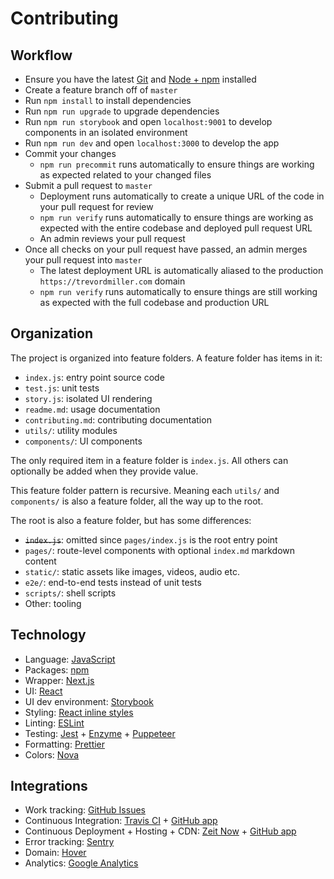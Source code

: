 # Contributing

## Workflow

- Ensure you have the latest [Git](https://git-scm.com/) and [Node + npm](https://nodejs.org) installed
- Create a feature branch off of `master`
- Run `npm install` to install dependencies
- Run `npm run upgrade` to upgrade dependencies
- Run `npm run storybook` and open `localhost:9001` to develop components in an isolated environment
- Run `npm run dev` and open `localhost:3000` to develop the app
- Commit your changes
  - `npm run precommit` runs automatically to ensure things are working as expected related to your changed files
- Submit a pull request to `master`
  - Deployment runs automatically to create a unique URL of the code in your pull request for review
  - `npm run verify` runs automatically to ensure things are working as expected with the entire codebase and deployed pull request URL
  - An admin reviews your pull request
- Once all checks on your pull request have passed, an admin merges your pull request into `master`
  - The latest deployment URL is automatically aliased to the production `https://trevordmiller.com` domain
  - `npm run verify` runs automatically to ensure things are still working as expected with the full codebase and production URL

## Organization

The project is organized into feature folders. A feature folder has items in it:

- `index.js`: entry point source code
- `test.js`: unit tests
- `story.js`: isolated UI rendering
- `readme.md`: usage documentation
- `contributing.md`: contributing documentation
- `utils/`: utility modules
- `components/`: UI components

The only required item in a feature folder is `index.js`. All others can optionally be added when they provide value.

This feature folder pattern is recursive. Meaning each `utils/` and `components/` is also a feature folder, all the way up to the root.

The root is also a feature folder, but has some differences:

- ~~`index.js`~~: omitted since `pages/index.js` is the root entry point
- `pages/`: route-level components with optional `index.md` markdown content
- `static/`: static assets like images, videos, audio etc.
- `e2e/`: end-to-end tests instead of unit tests
- `scripts/`: shell scripts
- Other: tooling

## Technology

- Language: [JavaScript](https://developer.mozilla.org/en-US/docs/Web/JavaScript)
- Packages: [npm](https://www.npmjs.com)
- Wrapper: [Next.js](https://nextjs.org)
- UI: [React](https://reactjs.org)
- UI dev environment: [Storybook](https://storybook.js.org)
- Styling: [React inline styles](https://reactjs.org/docs/dom-elements.html#style)
- Linting: [ESLint](https://eslint.org)
- Testing: [Jest](http://jestjs.io) + [Enzyme](http://airbnb.io/enzyme) + [Puppeteer](https://pptr.dev)
- Formatting: [Prettier](https://prettier.io)
- Colors: [Nova](https://trevordmiller.com/projects/nova)

## Integrations

- Work tracking: [GitHub Issues](https://github.com/trevordmiller/trevordmiller-website/issues)
- Continuous Integration: [Travis CI](https://travis-ci.com) + [GitHub app](https://github.com/settings/installations)
- Continuous Deployment + Hosting + CDN: [Zeit Now](https://zeit.co/dashboard) + [GitHub app](https://github.com/settings/installations)
- Error tracking: [Sentry](https://sentry.io)
- Domain: [Hover](https://www.hover.com)
- Analytics: [Google Analytics](https://analytics.google.com)
